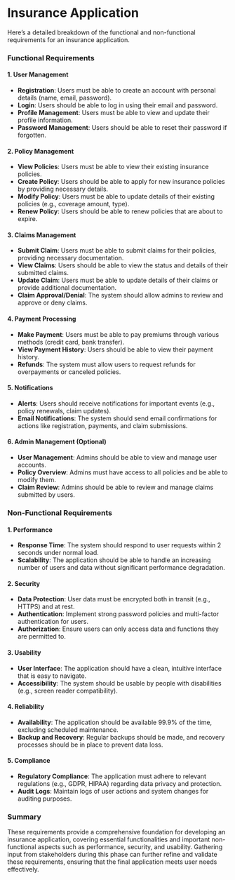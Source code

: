 # Insurance Application

Here’s a detailed breakdown of the functional and non-functional requirements for an insurance application.

### Functional Requirements

#### 1. User Management
- **Registration**: Users must be able to create an account with personal details (name, email, password).
- **Login**: Users should be able to log in using their email and password.
- **Profile Management**: Users must be able to view and update their profile information.
- **Password Management**: Users should be able to reset their password if forgotten.

#### 2. Policy Management
- **View Policies**: Users must be able to view their existing insurance policies.
- **Create Policy**: Users should be able to apply for new insurance policies by providing necessary details.
- **Modify Policy**: Users must be able to update details of their existing policies (e.g., coverage amount, type).
- **Renew Policy**: Users should be able to renew policies that are about to expire.

#### 3. Claims Management
- **Submit Claim**: Users must be able to submit claims for their policies, providing necessary documentation.
- **View Claims**: Users should be able to view the status and details of their submitted claims.
- **Update Claim**: Users must be able to update details of their claims or provide additional documentation.
- **Claim Approval/Denial**: The system should allow admins to review and approve or deny claims.

#### 4. Payment Processing
- **Make Payment**: Users must be able to pay premiums through various methods (credit card, bank transfer).
- **View Payment History**: Users should be able to view their payment history.
- **Refunds**: The system must allow users to request refunds for overpayments or canceled policies.

#### 5. Notifications
- **Alerts**: Users should receive notifications for important events (e.g., policy renewals, claim updates).
- **Email Notifications**: The system should send email confirmations for actions like registration, payments, and claim submissions.

#### 6. Admin Management (Optional)
- **User Management**: Admins should be able to view and manage user accounts.
- **Policy Overview**: Admins must have access to all policies and be able to modify them.
- **Claim Review**: Admins should be able to review and manage claims submitted by users.

### Non-Functional Requirements

#### 1. Performance
- **Response Time**: The system should respond to user requests within 2 seconds under normal load.
- **Scalability**: The application should be able to handle an increasing number of users and data without significant performance degradation.

#### 2. Security
- **Data Protection**: User data must be encrypted both in transit (e.g., HTTPS) and at rest.
- **Authentication**: Implement strong password policies and multi-factor authentication for users.
- **Authorization**: Ensure users can only access data and functions they are permitted to.

#### 3. Usability
- **User Interface**: The application should have a clean, intuitive interface that is easy to navigate.
- **Accessibility**: The system should be usable by people with disabilities (e.g., screen reader compatibility).

#### 4. Reliability
- **Availability**: The application should be available 99.9% of the time, excluding scheduled maintenance.
- **Backup and Recovery**: Regular backups should be made, and recovery processes should be in place to prevent data loss.

#### 5. Compliance
- **Regulatory Compliance**: The application must adhere to relevant regulations (e.g., GDPR, HIPAA) regarding data privacy and protection.
- **Audit Logs**: Maintain logs of user actions and system changes for auditing purposes.

### Summary
These requirements provide a comprehensive foundation for developing an insurance application, covering essential functionalities and important non-functional aspects such as performance, security, and usability. Gathering input from stakeholders during this phase can further refine and validate these requirements, ensuring that the final application meets user needs effectively.
